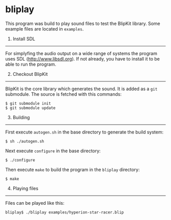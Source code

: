 bliplay
=======

This program was build to play sound files to test the BlipKit library.
Some example files are located in `examples`.

1. Install SDL
--------------

For simplyfing the audio output on a wide range of systems the program uses SDL
(<http://www.libsdl.org>). If not already, you have to install it to be able to
run the program.

2. Checkout BlipKit
-------------------

BlipKit is the core library which generates the sound. It is added as a `git`
submodule. The source is fetched with this commands:

```Shell
$ git submodule init
$ git submodule update
```

3. Building
-----------

First execute `autogen.sh` in the base directory to generate the build system:

```Shell
$ sh ./autogen.sh
```

Next execute `configure` in the base directory:

```Shell
$ ./configure
```

Then execute `make` to build the program in the `bliplay` directory:

```Shell
$ make
```

4. Playing files
----------------

Files can be played like this:

```Shell
bliplay$ ./bliplay examples/hyperion-star-racer.blip
```
